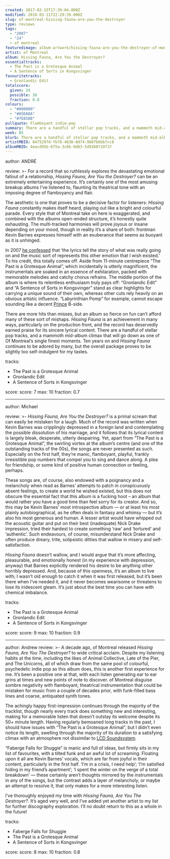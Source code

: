 ```yaml
---
created: 2017-02-15T17:39:04.000Z
modified: 2018-03-11T22:29:39.000Z
slug: of-montreal-hissing-fauna-are-you-the-destroyer
type: reviews
tags:
  - "2007"
  - "24"
  - of montreal
featuredimage: album-artwork/hissing-fauna-are-you-the-destroyer-of-montreal.jpg
artist: of Montreal
album: Hissing Fauna, Are You the Destroyer?
essentialtracks:
  - The Past is a Grotesque Animal
  - A Sentence of Sorts in Kongsvinger
favouritetracks:
  - Gronlandic Edit
totalscore:
  given: 24
  possible: 30
  fraction: 0.8
colours:
  - "#000000"
  - "#A5DA8A"
  - "#7E858B"
pullquote: Flamboyant indie-pop
summary: There are a handful of stellar pop tracks, and a mammoth mid-album climax that will go down as one of of Montreal’s single finest moments. Ten years on and Hissing Fauna continues to be adored by many.
week: 85
blurb: There are a handful of stellar pop tracks, and a mammoth mid-album climax that will go down as one of the group's finest moments. A lovely indie-pop record.
artistMBID: 8475297d-fb78-4630-8d74-9b87b6bb7cc8
albumMBID: 4eacd95b-675a-3c6b-9d83-5d9360719f37
---
```

author: ANDRÉ

review: >-
  For a record that so ruthlessly explores the devastating emotional fallout of a relationship, *Hissing Fauna, Are You the Destroyer?* can be an extremely entertaining experience. It’s certainly one of the most amusing breakup albums I’ve listened to, flaunting its theatrical tone with an imposing degree of flamboyancy and flair. 
  
  The aesthetic is one that proves to be a decisive factor for listeners: *Hissing Fauna* constantly makes itself heard, playing out like a bright and colourful parade. Every style that of Montreal take on here is exaggerated, and combined with the albums open-ended structure, it’s honestly quite exhausting. The multi-tracked harmonies will prove joyous or insane depending on your mood, though in reality it’s a share of both: frontman Kevin Barnes expresses himself with an exuberance that seems as buoyant as it is unhinged. 
  
  In 2007 [he confessed](<http://www.thestranger.com/seattle/Content?oid=152252>) that ‘the lyrics tell the story of what was really going on and the music sort of represents this other emotion that I wish existed.’ To his credit, this totally comes off. Aside from 11-minute centrepiece “The Past is a Grotesque Animal”, which incidentally is utterly magnificent, the instrumentals are soaked in an essence of exhilaration, packed with memorable melodies and catchy chorus refrains. The middle portion of the album is where its relentless enthusiasm truly pays off: “Gronlandic Edit” and “A Sentence of Sorts in Kongsvinger” stand as clear highlights for carrying a unique sound of their own, whereas other cuts rely heavily on an obvious artistic influence. “Labyrinthian Pomp” for example, cannot escape sounding like a decent [Prince](https://audioxide.com/reviews/prince-purple-rain/) B-side. 
  
  There are more hits than misses, but an album so fierce on fun can’t afford many of these sort of mishaps. *Hissing Fauna* is an achievement in many ways, particularly on the production front, and the record has deservedly earned praise for its sincere lyrical content. There are a handful of stellar pop tracks, and a mammoth mid-album climax that will go down as one of Of Montreal’s single finest moments. Ten years on and *Hissing Fauna* continues to be adored by many, but the overall package proves to be slightly too self-indulgent for my tastes.

tracks:
  - The Past is a Grotesque Animal
  - ­Gronlandic Edit
  - ­A Sentence of Sorts in Kongsvinger

score:
  score: 7
  max: 10
  fraction: 0.7

---
author: Michael

review: >-
  *Hissing Fauna, Are You the Destroyer?* is a primal scream that can easily be mistaken for a laugh. Much of the record was written when Kevin Barnes was cripplingly depressed in a foreign land and contemplating the possible dissolution of his marriage, and it follows that its lyrical content is largely bleak, desperate, utterly despairing. Yet, apart from “The Past is a Grotesque Animal”, the swirling vortex at the album’s centre (and one of the outstanding tracks of the 00s), the songs are never presented as such. Especially on the first half, they’re manic, flamboyant, playful, frankly irresistible pop numbers that compel you to sing and dance along. A plea for friendship, or some kind of positive human connection or feeling, perhaps. 
  
  These songs are, of course, also endowed with a poignancy and a melancholy when read as Barnes’ attempts to patch in conspicuously absent feelings, to create a world he wished existed, but this does not obscure the essential fact that this album is a fucking hoot – an album that would rather you have a good time than feel sorry for its creator. And so, this may be Kevin Barnes’ most introspective album — or at least his most plainly autobiographical, as he often deals in fantasy and whimsy — but it’s also his most generous and human. A lesser artist would have whipped out the acoustic guitar and put on their best (inadequate) Nick Drake impression, tried their hardest to create something ‘raw’ and ‘tortured’ and ‘authentic’. Such endeavours, of course, misunderstand Nick Drake and often produce dreary, trite, solipsistic ditties that wallow in misery and self-satisfaction. 
  
  *Hissing Fauna* doesn’t wallow, and I would argue that it’s more affecting, pleasurable, and emotionally honest (in my experience with depression, anyway) that Barnes explicitly rendered his desire to be anything other horribly depressed. And, because of this openness, it’s an album to live with; I wasn’t old enough to catch it when it was first released, but it’s been there when I’ve needed it, and it never becomes wearisome or threatens to lose its iridescent gleam. It’s just about the best time you can have with chemical imbalance.

tracks:
  - The Past is a Grotesque Animal
  - ­Gronlandic Edit
  - ­A Sentence of Sorts in Kongsvinger

score:
  score: 9
  max: 10
  fraction: 0.9

---
author: Andrew
review: >-
  A decade ago, of Montreal released *Hissing Fauna, Are You The Destroyer?* to wide critical acclaim. Despite my listening habits at the time, including the likes of Animal Collective, Late of the Pier, and The Unicorns, all of which draw from the same pool of colourful, psychedelic indie pop as this album does, this is another first experience for me. It’s been a positive one at that, with each listen generating ear to ear grins at times and new points of note to discover. of Montreal disguise sombre negativity with flamboyant, theatrical instrumentation that could be mistaken for music from a couple of decades prior, with funk-filled bass lines and coarse, antiquated synth tones. 
  
  The achingly happy first-impression continues through the majority of the tracklist, though nearly every track does something new and interesting, making for a memorable listen that doesn’t outstay its welcome despite its 50+ minute length. Having regularly bemoaned long tracks in the past, I should have issues with “The Past is a Grotesque Animal”, but I didn’t even notice its length, swelling through the majority of its duration to a satisfying climax with an atmosphere not dissimilar to [LCD Soundsystem](https://audioxide.com/reviews/lcd-soundsystem-sound-of-silver/). 
  
  “Faberge Falls for Shuggie” is manic and full of ideas, but firmly sits in my list of favourites, with a tilted funk and an awful lot of screaming. Floating upon it all are Kevin Barnes’ vocals, which are far from joyful in their content, particularly in the first half. ‘I’m in a crisis, I need help’; ‘I’m satisfied hiding in my friend’s apartment’; ‘I spent the winter on the verge of a total breakdown’ — these certainly aren’t thoughts mirrored by the instrumentals in any of the songs, but the contrast adds a layer of melancholy, or maybe an attempt to resolve it, that only makes for a more interesting listen. 
  
  I’ve thoroughly enjoyed my time with *Hissing Fauna, Are You The Destroyer?*. It’s aged very well, and I’ve added yet another artist to my list for further discography exploration. I’ll no doubt return to this as a whole in the future!

tracks:
  - Faberge Falls for Shuggie
  - ­The Past is a Grotesque Animal
  - ­A Sentence of Sorts in Kongsvinger
  
score:
  score: 8
  max: 10
  fraction: 0.8
